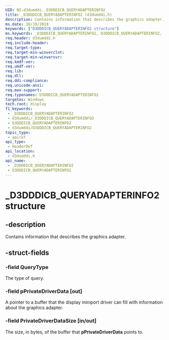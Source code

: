 ```yaml
---
UID: NS:d3dumddi._D3DDDICB_QUERYADAPTERINFO2
title: _D3DDDICB_QUERYADAPTERINFO2 (d3dumddi.h)
description: Contains information that describes the graphics adapter.
ms.date: 10/19/2018
keywords: ["D3DDDICB_QUERYADAPTERINFO2 structure"]
ms.keywords: _D3DDDICB_QUERYADAPTERINFO2, D3DDDICB_QUERYADAPTERINFO2,
req.header: d3dumddi.h
req.include-header: 
req.target-type: 
req.target-min-winverclnt: 
req.target-min-winversvr: 
req.kmdf-ver: 
req.umdf-ver: 
req.lib: 
req.dll: 
req.ddi-compliance: 
req.unicode-ansi: 
req.max-support: 
req.typenames: D3DDDICB_QUERYADAPTERINFO2
targetos: Windows
tech.root: display
f1_keywords:
 - _D3DDDICB_QUERYADAPTERINFO2
 - d3dumddi/_D3DDDICB_QUERYADAPTERINFO2
 - D3DDDICB_QUERYADAPTERINFO2
 - d3dumddi/D3DDDICB_QUERYADAPTERINFO2
topic_type:
 - apiref
api_type:
 - HeaderDef
api_location:
 - d3dumddi.h
api_name:
 - _D3DDDICB_QUERYADAPTERINFO2
 - D3DDDICB_QUERYADAPTERINFO2
---
```


# _D3DDDICB_QUERYADAPTERINFO2 structure


## -description

Contains information that describes the graphics adapter.

## -struct-fields

### -field QueryType

The type of query.

### -field pPrivateDriverData [out]

A pointer to a buffer that the display miniport driver can fill with information about the graphics adapter.

### -field PrivateDriverDataSize [in/out]

The size, in bytes, of the buffer that <b>pPrivateDriverData</b> points to.


